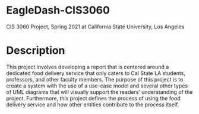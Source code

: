 # EagleDash-CIS3060
CIS 3060 Project, Spring 2021 at California State University, Los Angeles

# Description
This project involves developing a report that is centered around a dedicated food delivery service that only caters to Cal State LA students, professors, and other faculty members. The purpose of this project is to create a system with the use of a use-case model and several other types of UML diagrams that will visually support the readers’ understanding of the project. Furthermore, this project defines the process of using the food delivery service and how other entities contribute to the process itself.
